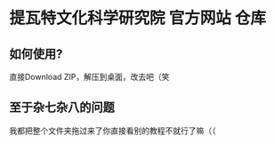 # 提瓦特文化科学研究院 官方网站 仓库

## 如何使用?
直接Download ZIP，解压到桌面，改去吧（笑

## 至于杂七杂八的问题
我都把整个文件夹拖过来了你直接看别的教程不就行了嘛（（
